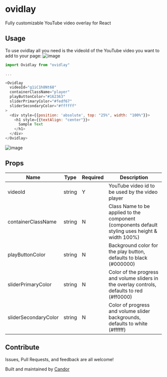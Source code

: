 # ovidlay
Fully customizable YouTube video overlay for React

## Usage

To use ovidlay all you need is the videoId of the YouTube video you want to add to your page:
![image](https://user-images.githubusercontent.com/24358521/89207654-13582100-d589-11ea-9c3d-4ee4365dc57e.png)

```javascript
import Ovidlay from "ovidlay"

...

<Ovidlay 
  videoId="g1iC1h8Nt68" 
  containerClassName="player"
  playButtonColor="#162363"
  sliderPrimaryColor="#fedf67"
  sliderSecondaryColor="#ffffff"
>
  <div style={{position: 'absolute', top: "25%", width: "100%"}}>
    <h1 style={{textAlign: "center"}}>
      Sample Text
    </h1>
  </div>
</Ovidlay>
```
![image](https://user-images.githubusercontent.com/24358521/89817285-e5895400-db15-11ea-8337-c7b861785ae3.png)

## Props

Name | Type | Required | Description
--- | --- | --- | ---
videoId | string | Y | YouTube video id to be used by the video player
containerClassName | string | N | Class Name to be applied to the component (components default styling uses height & width 100%)
playButtonColor | string | N | Background color for the play button, defaults to black (#000000)
sliderPrimaryColor | string | N | Color of the progress and volume sliders in the overlay controls, defaults to red (#ff0000)
sliderSecondaryColor | string | N | Color of progress and volume slider backgrounds, defaults to white (#ffffff) 

## Contribute

Issues, Pull Requests, and feedback are all welcome!

Built and maintained by [Candor](https://candor.co)

